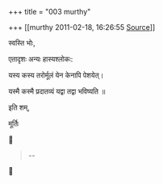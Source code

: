 +++
title = "003 murthy"

+++
[[murthy	2011-02-18, 16:26:55 [Source](https://groups.google.com/g/samskrita/c/byV_piAVs8A)]]



स्वस्ति भोः,

एतादृशः अन्यः हास्यश्लोकः:

यस्य कस्य तरोर्मूलं येन केनापि पेशयेत्।

यस्मै कस्मै प्रदातव्यं यद्वा तद्वा भविष्यति ॥

इति शम्,

मूर्तिः



> --  



